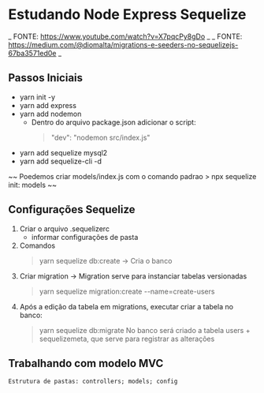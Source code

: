 # Estudando Node Express Sequelize
_ FONTE: https://www.youtube.com/watch?v=X7pqcPy8gDo _
_ FONTE: https://medium.com/@diomalta/migrations-e-seeders-no-sequelizejs-67ba3571ed0e _

## Passos Iniciais
- yarn init -y
- yarn add express 
- yarn add nodemon
    * Dentro do arquivo package.json adicionar o script:
        > "dev": "nodemon src/index.js"
- yarn add sequelize mysql2
- yarn add sequelize-cli -d

~~ Poedemos criar models/index.js com o comando padrao > npx sequelize init: models ~~

## Configurações Sequelize

1. Criar o arquivo .sequelizerc
    - informar configurações de pasta
2. Comandos
    > yarn sequelize db:create -> Cria o banco
3. Criar migration -> Migration serve para instanciar tabelas versionadas
    > yarn sequelize migration:create --name=create-users
4. Após a edição da tabela em migrations, executar criar a tabela no banco:
    > yarn sequelize db:migrate
    No banco será criado a tabela users + sequelizemeta, que serve para registrar as alterações

## Trabalhando com modelo MVC
    Estrutura de pastas: controllers; models; config



